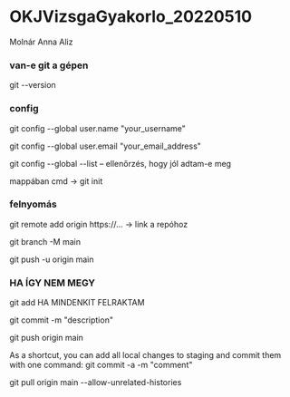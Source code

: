 # OKJVizsgaGyakorlo_20220510

Molnár Anna Aliz

### van-e git a gépen
git --version

### config
git config --global user.name "your_username"

git config --global user.email "your_email_address"

git config --global --list – ellenőrzés, hogy jól adtam-e meg

mappában cmd -> git init

### felnyomás
git remote add origin https://... -> link a repóhoz

git branch -M main

git push -u origin main

### HA ÍGY NEM MEGY
git add <file vagy folder neve>
  HA MINDENKIT FELRAKTAM

  git commit -m "description"

  git push origin main
  
As a shortcut, you can add all local changes to staging and commit them with one command:
  git commit -a -m "comment"
  
git pull origin main --allow-unrelated-histories
